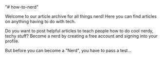 "# how-to-nerd" 

Welcome to our article archive for all things nerd! 
Here you can find articles on anything having to do with tech. 

Do you want to post helpful articles to teach people how to do cool nerdy, techy stuff? Become a nerd by creating a free account and signing into your profile.

But before you can become a "Nerd", you have to pass a test...

